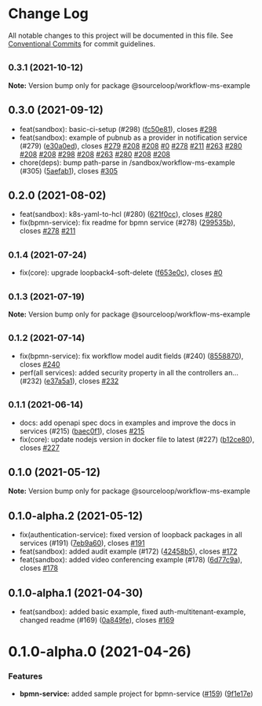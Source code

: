 # Change Log

All notable changes to this project will be documented in this file.
See [Conventional Commits](https://conventionalcommits.org) for commit guidelines.

## <small>0.3.1 (2021-10-12)</small>

**Note:** Version bump only for package @sourceloop/workflow-ms-example





## 0.3.0 (2021-09-12)

* feat(sandbox): basic-ci-setup (#298) ([fc50e81](https://github.com/sourcefuse/loopback4-microservice-catalog/commit/fc50e81)), closes [#298](https://github.com/sourcefuse/loopback4-microservice-catalog/issues/298)
* feat(sandbox): example of pubnub as a provider in notification service (#279) ([e30a0ed](https://github.com/sourcefuse/loopback4-microservice-catalog/commit/e30a0ed)), closes [#279](https://github.com/sourcefuse/loopback4-microservice-catalog/issues/279) [#208](https://github.com/sourcefuse/loopback4-microservice-catalog/issues/208) [#208](https://github.com/sourcefuse/loopback4-microservice-catalog/issues/208) [#0](https://github.com/sourcefuse/loopback4-microservice-catalog/issues/0) [#278](https://github.com/sourcefuse/loopback4-microservice-catalog/issues/278) [#211](https://github.com/sourcefuse/loopback4-microservice-catalog/issues/211) [#263](https://github.com/sourcefuse/loopback4-microservice-catalog/issues/263) [#280](https://github.com/sourcefuse/loopback4-microservice-catalog/issues/280) [#208](https://github.com/sourcefuse/loopback4-microservice-catalog/issues/208) [#208](https://github.com/sourcefuse/loopback4-microservice-catalog/issues/208) [#298](https://github.com/sourcefuse/loopback4-microservice-catalog/issues/298) [#208](https://github.com/sourcefuse/loopback4-microservice-catalog/issues/208) [#263](https://github.com/sourcefuse/loopback4-microservice-catalog/issues/263) [#280](https://github.com/sourcefuse/loopback4-microservice-catalog/issues/280) [#208](https://github.com/sourcefuse/loopback4-microservice-catalog/issues/208) [#208](https://github.com/sourcefuse/loopback4-microservice-catalog/issues/208)
* chore(deps): bump path-parse in /sandbox/workflow-ms-example (#305) ([5aefab1](https://github.com/sourcefuse/loopback4-microservice-catalog/commit/5aefab1)), closes [#305](https://github.com/sourcefuse/loopback4-microservice-catalog/issues/305)





## 0.2.0 (2021-08-02)

* feat(sandbox): k8s-yaml-to-hcl (#280) ([621f0cc](https://github.com/sourcefuse/loopback4-microservice-catalog/commit/621f0cc)), closes [#280](https://github.com/sourcefuse/loopback4-microservice-catalog/issues/280)
* fix(bpmn-service): fix readme for bpmn service (#278) ([299535b](https://github.com/sourcefuse/loopback4-microservice-catalog/commit/299535b)), closes [#278](https://github.com/sourcefuse/loopback4-microservice-catalog/issues/278) [#211](https://github.com/sourcefuse/loopback4-microservice-catalog/issues/211)





## <small>0.1.4 (2021-07-24)</small>

* fix(core): upgrade loopback4-soft-delete ([f653e0c](https://github.com/sourcefuse/loopback4-microservice-catalog/commit/f653e0c)), closes [#0](https://github.com/sourcefuse/loopback4-microservice-catalog/issues/0)





## <small>0.1.3 (2021-07-19)</small>

**Note:** Version bump only for package @sourceloop/workflow-ms-example





## <small>0.1.2 (2021-07-14)</small>

* fix(bpmn-service): fix workflow model audit fields (#240) ([8558870](https://github.com/sourcefuse/loopback4-microservice-catalog/commit/8558870)), closes [#240](https://github.com/sourcefuse/loopback4-microservice-catalog/issues/240)
* perf(all services): added security property in all the controllers an… (#232) ([e37a5a1](https://github.com/sourcefuse/loopback4-microservice-catalog/commit/e37a5a1)), closes [#232](https://github.com/sourcefuse/loopback4-microservice-catalog/issues/232)





## <small>0.1.1 (2021-06-14)</small>

* docs: add openapi spec docs in examples and improve the docs in services (#215) ([baec0f1](https://github.com/sourcefuse/loopback4-microservice-catalog/commit/baec0f1)), closes [#215](https://github.com/sourcefuse/loopback4-microservice-catalog/issues/215)
* fix(core): update nodejs version in docker file to latest (#227) ([b12ce80](https://github.com/sourcefuse/loopback4-microservice-catalog/commit/b12ce80)), closes [#227](https://github.com/sourcefuse/loopback4-microservice-catalog/issues/227)





## 0.1.0 (2021-05-12)

**Note:** Version bump only for package @sourceloop/workflow-ms-example





## 0.1.0-alpha.2 (2021-05-12)

* fix(authentication-service): fixed version of loopback packages in all services (#191) ([7eb9a60](https://github.com/sourcefuse/loopback4-microservice-catalog/commit/7eb9a60)), closes [#191](https://github.com/sourcefuse/loopback4-microservice-catalog/issues/191)
* feat(sandbox): added audit example (#172) ([42458b5](https://github.com/sourcefuse/loopback4-microservice-catalog/commit/42458b5)), closes [#172](https://github.com/sourcefuse/loopback4-microservice-catalog/issues/172)
* feat(sandbox): added video conferencing example (#178) ([6d77c9a](https://github.com/sourcefuse/loopback4-microservice-catalog/commit/6d77c9a)), closes [#178](https://github.com/sourcefuse/loopback4-microservice-catalog/issues/178)





## 0.1.0-alpha.1 (2021-04-30)

* feat(sandbox): added basic example, fixed auth-multitenant-example, changed readme (#169) ([0a849fe](https://github.com/sourcefuse/loopback4-microservice-catalog/commit/0a849fe)), closes [#169](https://github.com/sourcefuse/loopback4-microservice-catalog/issues/169)





# 0.1.0-alpha.0 (2021-04-26)


### Features

* **bpmn-service:** added sample project for bpmn-service ([#159](https://github.com/sourcefuse/loopback4-microservice-catalog/issues/159)) ([9f1e17e](https://github.com/sourcefuse/loopback4-microservice-catalog/commit/9f1e17ec4d669ca193bf09c21e29c3cdf9956a3e))

